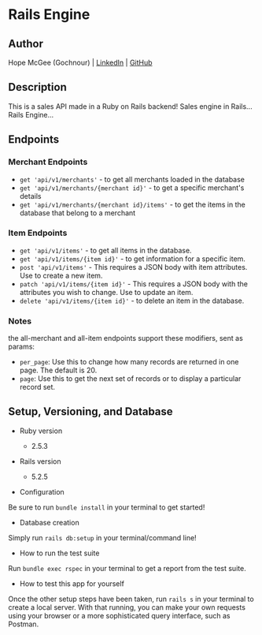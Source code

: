 # Rails Engine
## Author
Hope McGee (Gochnour) | [LinkedIn]() | [GitHub]()

## Description
This is a sales API made in a Ruby on Rails backend! Sales engine in Rails... Rails Engine...

## Endpoints

### Merchant Endpoints
- `get 'api/v1/merchants'` - to get all merchants loaded in the database
- `get 'api/v1/merchants/{merchant id}'` - to get a specific merchant's details
- `get 'api/v1/merchants/{merchant id}/items'` - to get the items in the database that belong to a merchant

### Item Endpoints
- `get 'api/v1/items'` - to get all items in the database.
- `get 'api/v1/items/{item id}'` - to get information for a specific item.
- `post 'api/v1/items'` - This requires a JSON body with item attributes. Use to create a new item.
- `patch 'api/v1/items/{item id}'` - This requires a JSON body with the attributes you wish to change. Use to update an item.
- `delete 'api/v1/items/{item id}'` - to delete an item in the database.

### Notes
the all-merchant and all-item endpoints support these modifiers, sent as params:
- `per_page`: Use this to change how many records are returned in one page. The default is 20.
- `page`: Use this to get the next set of records or to display a particular record set.

## Setup, Versioning, and Database
* Ruby version
  * 2.5.3

* Rails version
  * 5.2.5

* Configuration

Be sure to run `bundle install` in your terminal to get started!

* Database creation

Simply run `rails db:setup` in your terminal/command line!

* How to run the test suite

Run `bundle exec rspec` in your terminal to get a report from the test suite.

* How to test this app for yourself

Once the other setup steps have been taken, run `rails s` in your terminal to create a local server. With that running, you can make your own requests using your browser or a more sophisticated query interface, such as Postman.
